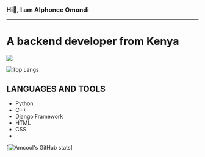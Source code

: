 ### Hi👋, I am Alphonce Omondi 
***
# A backend developer from Kenya
![](https://komarev.com/ghpvc/?username=amcoolalphonce)

![Top Langs](https://github-readme-stats.vercel.app/api/top-langs/?username=amcoolalphonce&hide_progress=true)
## LANGUAGES AND TOOLS
* Python
* C++
* Django Framework
* HTML
* CSS
* 
[![Amcool's GitHub stats](https://github-readme-stats.vercel.app/api?username=amcoolalphonce&show_icons=true&theme=dark)]

<!--
**amcoolalphonce/amcoolalphonce** is a ✨ _special_ ✨ repository because its `README.md` (this file) appears on your GitHub profile.

Here are some ideas to get you started:

- 🔭 I’m currently working on ...
- 🌱 I’m currently learning ...
- 👯 I’m looking to collaborate on ...
- 🤔 I’m looking for help with ...
- 💬 Ask me about ...
- 📫 How to reach me: ...
- 😄 Pronouns: ...
- ⚡ Fun fact: ...
-->
